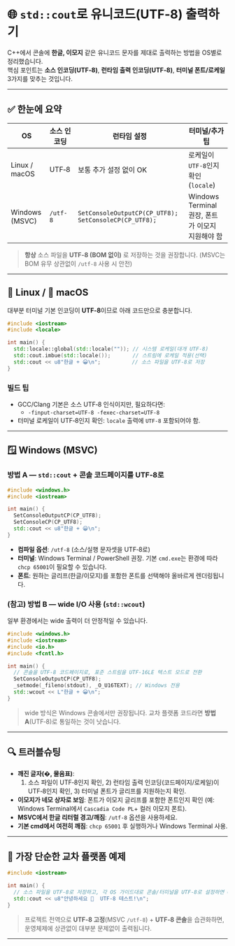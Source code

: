 # 🌐 `std::cout`로 유니코드(UTF‑8) 출력하기

C++에서 콘솔에 **한글, 이모지** 같은 유니코드 문자를 제대로 출력하는 방법을 OS별로 정리했습니다.  
핵심 포인트는 **소스 인코딩(UTF‑8)**, **런타임 출력 인코딩(UTF‑8)**, **터미널 폰트/로케일** 3가지를 맞추는 것입니다.

---

## ✅ 한눈에 요약

| OS | 소스 인코딩 | 런타임 설정 | 터미널/추가 팁 |
|---|---|---|---|
| Linux / macOS | UTF‑8 | 보통 추가 설정 없이 OK | 로케일이 `UTF-8`인지 확인(`locale`) |
| Windows (MSVC) | `/utf-8` | `SetConsoleOutputCP(CP_UTF8); SetConsoleCP(CP_UTF8);` | Windows Terminal 권장, 폰트가 이모지 지원해야 함 |

> **항상** 소스 파일을 **UTF‑8 (BOM 없이)** 로 저장하는 것을 권장합니다. (MSVC는 BOM 유무 상관없이 `/utf-8` 사용 시 안전)

---

## 🐧 Linux / 🍎 macOS

대부분 터미널 기본 인코딩이 **UTF‑8**이므로 아래 코드만으로 충분합니다.

```cpp
#include <iostream>
#include <locale>

int main() {
  std::locale::global(std::locale("")); // 시스템 로케일(대개 UTF-8)
  std::cout.imbue(std::locale());       // 스트림에 로케일 적용(선택)
  std::cout << u8"한글 + 😀\n";          // 소스 파일을 UTF-8로 저장
}
```

### 빌드 팁
- GCC/Clang 기본은 소스 UTF‑8 인식이지만, 필요하다면:
  - `-finput-charset=UTF-8 -fexec-charset=UTF-8`
- 터미널 로케일이 UTF‑8인지 확인: `locale` 출력에 `UTF-8` 포함되어야 함.

---

## 🪟 Windows (MSVC)

### 방법 A — `std::cout` + 콘솔 코드페이지를 UTF‑8로
```cpp
#include <windows.h>
#include <iostream>

int main() {
  SetConsoleOutputCP(CP_UTF8);
  SetConsoleCP(CP_UTF8);
  std::cout << u8"한글 + 😀\n";
}
```

- **컴파일 옵션**: `/utf-8` (소스/실행 문자셋을 UTF‑8로)
- **터미널**: Windows Terminal / PowerShell 권장. 기본 `cmd.exe`는 환경에 따라 `chcp 65001`이 필요할 수 있습니다.
- **폰트**: 원하는 글리프(한글/이모지)를 포함한 폰트를 선택해야 올바르게 렌더링됩니다.

### (참고) 방법 B — wide I/O 사용 (`std::wcout`)
일부 환경에서는 wide 출력이 더 안정적일 수 있습니다.
```cpp
#include <windows.h>
#include <iostream>
#include <io.h>
#include <fcntl.h>

int main() {
  // 콘솔을 UTF-8 코드페이지로, 표준 스트림을 UTF-16LE 텍스트 모드로 전환
  SetConsoleOutputCP(CP_UTF8);
  _setmode(_fileno(stdout), _O_U16TEXT); // Windows 전용
  std::wcout << L"한글 + 😀\n";
}
```
> wide 방식은 Windows 콘솔에서만 권장됩니다. 교차 플랫폼 코드라면 **방법 A**(UTF‑8)로 통일하는 것이 낫습니다.

---

## 🔍 트러블슈팅

- **깨진 글자(�, 물음표)**:  
  1) 소스 파일이 UTF‑8인지 확인, 2) 런타임 출력 인코딩(코드페이지/로케일)이 UTF‑8인지 확인, 3) 터미널 폰트가 글리프를 지원하는지 확인.
- **이모지가 네모 상자로 보임**: 폰트가 이모지 글리프를 포함한 폰트인지 확인 (예: Windows Terminal에서 `Cascadia Code PL`+ 컬러 이모지 폰트).
- **MSVC에서 한글 리터럴 경고/깨짐**: `/utf-8` 옵션을 사용하세요.
- **기본 cmd에서 여전히 깨짐**: `chcp 65001` 후 실행하거나 Windows Terminal 사용.

---

## 🧪 가장 단순한 교차 플랫폼 예제

```cpp
#include <iostream>

int main() {
  // 소스 파일을 UTF-8로 저장하고, 각 OS 가이드대로 콘솔/터미널을 UTF-8로 설정하면 OK
  std::cout << u8"안녕하세요 👋  UTF-8 테스트!\n";
}
```

> 프로젝트 전역으로 **UTF‑8 고정**(MSVC `/utf-8`) + **UTF‑8 콘솔**을 습관화하면, 운영체제에 상관없이 대부분 문제없이 출력됩니다.

---

